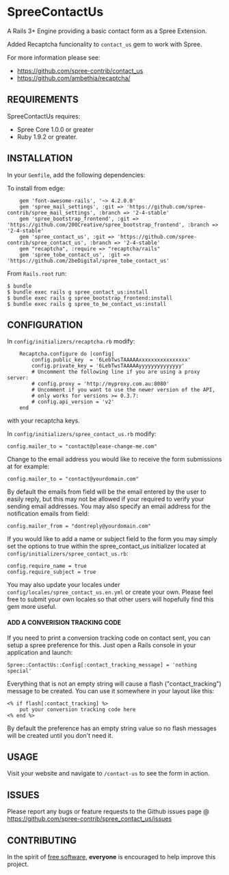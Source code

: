 # SpreeContactUs 
A Rails 3+ Engine providing a basic contact form as a Spree Extension.

Added Recaptcha funcionality to `contact_us` gem to work with Spree.

For more information please see:
* https://github.com/spree-contrib/contact_us
* https://github.com/ambethia/recaptcha/

## REQUIREMENTS

SpreeContactUs requires:

* Spree Core 1.0.0 or greater
* Ruby 1.9.2 or greater.

## INSTALLATION

In your `Gemfile`, add the following dependencies:

To install from edge:

        gem 'font-awesome-rails', '~> 4.2.0.0'
		gem 'spree_mail_settings', :git => 'https://github.com/spree-contrib/spree_mail_settings', :branch => '2-4-stable'
		gem 'spree_bootstrap_frontend', :git => 'https://github.com/200Creative/spree_bootstrap_frontend', :branch => '2-4-stable'
		gem 'spree_contact_us', :git => 'https://github.com/spree-contrib/spree_contact_us', :branch => '2-4-stable'
		gem "recaptcha", :require => "recaptcha/rails"
		gem 'spree_tobe_contact_us', :git => 'https://github.com/2beDigital/spree_tobe_contact_us'

From `Rails.root` run:

    $ bundle
    $ bundle exec rails g spree_contact_us:install
    $ bundle exec rails g spree_bootstrap_frontend:install
    $ bundle exec rails g spree_to_be_contact_us:install

## CONFIGURATION

In `config/initializers/recaptcha.rb` modify:

		Recaptcha.configure do |config|
			config.public_key  = '6LebTwsTAAAAAxxxxxxxxxxxxxxxx'
			config.private_key = '6LebTwsTAAAAAyyyyyyyyyyyyyy'
			# Uncomment the following line if you are using a proxy server:
			# config.proxy = 'http://myproxy.com.au:8080'
			# Uncomment if you want to use the newer version of the API,
			# only works for versions >= 0.3.7:
			# config.api_version = 'v2'
		end

with your recaptcha keys.

In `config/initializers/spree_contact_us.rb` modify:

    config.mailer_to = "contact@please-change-me.com"

Change to the email address you would like to receive the form submissions at for example:

    config.mailer_to = "contact@yourdomain.com"

By default the emails from field will be the email entered by the user to easily reply, but this may not be allowed if your required to verify your sending email addresses.
You may also specify an email address for the notification emails from field:

    config.mailer_from = "dontreply@yourdomain.com"

If you would like to add a name or subject field to the form you may simply set the options to true within the spree_contact_us initializer located at `config/initializers/spree_contact_us.rb`:

    config.require_name = true
    config.require_subject = true

You may also update your locales under `config/locales/spree_contact_us.en.yml` or create your own.  Please feel free to submit your own locales so that other users will hopefully find this gem more useful.

#### ADD A CONVERISION TRACKING CODE

If you need to print a conversion tracking code on contact sent, you can setup a spree preference for this. Just open a Rails console in your application and launch:

    Spree::ContactUs::Config[:contact_tracking_message] = 'nothing special'

Everything that is not an empty string will cause a flash ("contact_tracking") message to be created. You can use it somewhere in your layout like this:

    <% if flash[:contact_tracking] %>
        put your conversion tracking code here
    <% end %>

By default the preference has an empty string value so no flash messages will be created until you don't need it.

## USAGE

Visit your website and navigate to `/contact-us` to see the form in action.

## ISSUES

Please report any bugs or feature requests to the Github issues page @ https://github.com/spree-contrib/spree_contact_us/issues

## CONTRIBUTING

In the spirit of [free software](http://www.fsf.org/licensing/essays/free-sw.html), **everyone** is encouraged to help improve this project.


